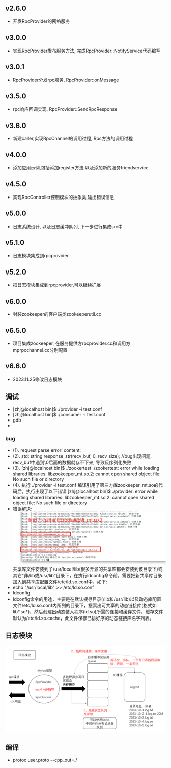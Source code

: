 ## v2.6.0
- 开发RpcProvider的网络服务

## v3.0.0 
- 实现RpcProvider发布服务方法, 完成RpcProvider::NotifyService代码编写

## v3.0.1
 - RpcProvider分发rpc服务, RpcProvider::onMessage

## v3.5.0
 - rpc响应回调实现, RpcProvider::SendRpcResponse

## v3.6.0
- 新建caller,实现RpcChannel的调用过程, Rpc方法的调用过程

## v4.0.0
- 添加应用示例,包括添加register方法,以及添加新的服务friendservice

## v4.5.0
- 实现RpcController控制模块的抽象类,输出错误信息

## v5.0.0
- 日志系统设计, 以及日志缓冲队列, 下一步进行集成src中

## v5.1.0
- 日志模块集成到rpcprovider

## v5.2.0
- 把日志模块集成到rpcprovider,可以继续扩展

## v6.0.0
- 封装zookeeper的客户端类zookeeperutil.cc

## v6.5.0
- 项目集成zookeeper, 在服务提供方rpcprovider.cc和调用方mprpcchannel.cc分别配置
## v6.6.0 
- 2023.11.25修改日志模块

## 调试
- [zhj@localhost bin]$ ./provider  -i test.conf 
- [zhj@localhost bin]$ ./consumer -i test.conf
- gdb
- 

### bug
- (1). request parse error! content:
- (2). std::string response_str(recv_buf, 0, recv_size); //bug出现问题, recv_buf中遇到\0后面的数据就存不下来, 导致反序列化失败 
- (3). [zhj@localhost bin]$ ./zookertest 
./zookertest: error while loading shared libraries: libzookeeper_mt.so.2: cannot open shared object file: No such file or directory 
- (4). 执行 ./provider -i test.conf 编译引用了第三方库zookeeper_mt.so的代码后，执行出现了以下错误
[zhj@localhost bin]$ ./provider: error while loading shared libraries: libzookeeper_mt.so.2: cannot open shared object file: No such file or directory
- 错误解决:
![Alt text](pic/1700618309892.png)  
共享库文件安装到了/usr/local/lib(很多开源的共享库都会安装到该目录下)或其它"非/lib或/usr/lib"目录下，在执行ldconfig命令前，需要把新共享库目录加入到共享库配置文件/etc/ld.so.conf中，如下:
- echo "/usr/local/lib" >> /etc/ld.so.conf
- ldconfig 
- ldconfig命令的用途，主要是在默认搜寻目录(/lib和/usr/lib)以及动态库配置文件/etc/ld.so.conf内所列的目录下，搜索出可共享的动态链接库(格式如lib*.so*)，然后创建出动态装入程序(ld.so)所需的连接和缓存文件，缓存文件默认为/etc/ld.so.cache，此文件保存已排好序的动态链接库名字列表。

## 日志模块
![Alt text](pic/logger.png)
## 编译
- protoc user.proto --cpp_out=./


